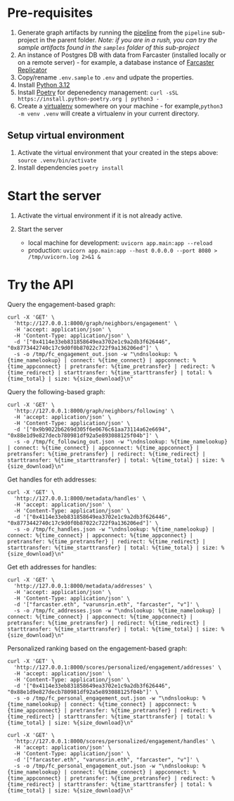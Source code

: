 # Pre-requisites
1. Generate graph artifacts by running the [pipeline](../pipeline/Readme.md) from the `pipeline` sub-project in the parent folder. *Note: if you are in a rush, you can try the sample artifacts found in the `samples` folder of this sub-project*
2. An instance of Postgres DB with data from Farcaster (installed locally or on a remote server)  - for example, a database instance of [Farcaster Replicator](https://github.com/farcasterxyz/hub-monorepo/tree/main/apps/replicator) 
3. Copy/rename `.env.sample` to `.env` and udpate the properties.
4. Install [Python 3.12](https://www.python.org/downloads/)
5. Install [Poetry](https://python-poetry.org) for depenedency management:
`curl -sSL https://install.python-poetry.org | python3 -`
6. Create a [virtualenv](https://docs.python.org/3/library/venv.html) somewhere on your machine - for example,`python3 -m venv .venv` will create a virtualenv in your current directory.

## Setup virtual environment
1. Activate the virtual environment that your created in the steps above: `source .venv/bin/activate`
2. Install dependencies `poetry install`

# Start the server
1. Activate the virtual environment if it is not already active.
2. Start the server

	- local machine for development: `uvicorn app.main:app --reload`
	- production: `uvicorn app.main:app --host 0.0.0.0 --port 8080 > /tmp/uvicorn.log 2>&1 &`

# Try the API

Query the engagement-based graph:

```
curl -X 'GET' \
  'http://127.0.0.1:8000/graph/neighbors/engagement' \
  -H 'accept: application/json' \
  -H 'Content-Type: application/json' \
  -d '["0x4114e33eb831858649ea3702e1c9a2db3f626446", "0x8773442740c17c9d0f0b87022c722f9a136206ed"]' \
  -s -o /tmp/fc_engagement_out.json -w "\ndnslookup: %{time_namelookup} | connect: %{time_connect} | appconnect: %{time_appconnect} | pretransfer: %{time_pretransfer} | redirect: %{time_redirect} | starttransfer: %{time_starttransfer} | total: %{time_total} | size: %{size_download}\n"
```

Query the following-based graph:

```
curl -X 'GET' \
  'http://127.0.0.1:8000/graph/neighbors/following' \
  -H 'accept: application/json' \
  -H 'Content-Type: application/json' \
  -d '["0x9b9022b6269d305f6e0676c61aa73114a62e6694", "0x88e1d9e827decb780981df92a5e893088125f04b"]' \
  -s -o /tmp/fc_following_out.json -w "\ndnslookup: %{time_namelookup} | connect: %{time_connect} | appconnect: %{time_appconnect} | pretransfer: %{time_pretransfer} | redirect: %{time_redirect} | starttransfer: %{time_starttransfer} | total: %{time_total} | size: %{size_download}\n"
```

Get handles for eth addresses:

```
curl -X 'GET' \
  'http://127.0.0.1:8000/metadata/handles' \
  -H 'accept: application/json' \
  -H 'Content-Type: application/json' \
  -d '["0x4114e33eb831858649ea3702e1c9a2db3f626446", "0x8773442740c17c9d0f0b87022c722f9a136206ed"]' \
  -s -o /tmp/fc_handles.json -w "\ndnslookup: %{time_namelookup} | connect: %{time_connect} | appconnect: %{time_appconnect} | pretransfer: %{time_pretransfer} | redirect: %{time_redirect} | starttransfer: %{time_starttransfer} | total: %{time_total} | size: %{size_download}\n"
```
	
Get eth addresses for handles:

```
curl -X 'GET' \
  'http://127.0.0.1:8000/metadata/addresses' \
  -H 'accept: application/json' \
  -H 'Content-Type: application/json' \
  -d '["farcaster.eth", "varunsrin.eth", "farcaster", "v"]' \
  -s -o /tmp/fc_addresses.json -w "\ndnslookup: %{time_namelookup} | connect: %{time_connect} | appconnect: %{time_appconnect} | pretransfer: %{time_pretransfer} | redirect: %{time_redirect} | starttransfer: %{time_starttransfer} | total: %{time_total} | size: %{size_download}\n"
```

Personalized ranking based on the engagement-based graph:

```
curl -X 'GET' \
  'http://127.0.0.1:8000/scores/personalized/engagement/addresses' \
  -H 'accept: application/json' \
  -H 'Content-Type: application/json' \
  -d '["0x4114e33eb831858649ea3702e1c9a2db3f626446", "0x88e1d9e827decb780981df92a5e893088125f04b"]' \
  -s -o /tmp/fc_personal_engagement_out.json -w "\ndnslookup: %{time_namelookup} | connect: %{time_connect} | appconnect: %{time_appconnect} | pretransfer: %{time_pretransfer} | redirect: %{time_redirect} | starttransfer: %{time_starttransfer} | total: %{time_total} | size: %{size_download}\n"
```

```
curl -X 'GET' \
  'http://127.0.0.1:8000/scores/personalized/engagement/handles' \
  -H 'accept: application/json' \
  -H 'Content-Type: application/json' \
  -d '["farcaster.eth", "varunsrin.eth", "farcaster", "v"]' \
  -s -o /tmp/fc_personal_engagement_out.json -w "\ndnslookup: %{time_namelookup} | connect: %{time_connect} | appconnect: %{time_appconnect} | pretransfer: %{time_pretransfer} | redirect: %{time_redirect} | starttransfer: %{time_starttransfer} | total: %{time_total} | size: %{size_download}\n"
```